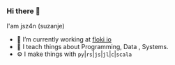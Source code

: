 ### Hi there  👋

I'am jsz4n (suzanje)

- 🔭 I’m currently working at [floki io](https://floki.io)
- 🌱 I teach things about Programming, Data , Systems.
- ⚙️  I make things with `py`|`rs`|`js`|`jl`|`c`|`scala`


<!--
**suzanje/suzanje** is a ✨ _special_ ✨ repository because its `README.md` (this file) appears on your GitHub profile.

Here are some ideas to get you started:

- 🔭 I’m currently working on ...
- 🌱 I’m currently learning ...
- 👯 I’m looking to collaborate on ...
- 🤔 I’m looking for help with ...
- 💬 Ask me about ...
- 📫 How to reach me: ...
- 😄 Pronouns: ...
- ⚡ Fun fact: ...
-->
